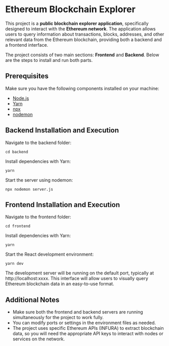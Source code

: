 # Ethereum Blockchain Explorer

This project is a **public blockchain explorer application**, specifically designed to interact with the **Ethereum network**. The application allows users to query information about transactions, blocks, addresses, and other relevant data from the Ethereum blockchain, providing both a backend and a frontend interface.

The project consists of two main sections: **Frontend** and **Backend**. Below are the steps to install and run both parts.

## Prerequisites

Make sure you have the following components installed on your machine:

- [Node.js](https://nodejs.org/)
- [Yarn](https://yarnpkg.com/)
- [npx](https://www.npmjs.com/package/npx)
- [nodemon](https://www.npmjs.com/package/nodemon)

## Backend Installation and Execution

Navigate to the backend folder:

```
cd backend
```

Install dependencies with Yarn:

```
yarn
```

Start the server using nodemon:
```
npx nodemon server.js
```

## Frontend Installation and Execution
Navigate to the frontend folder:

```
cd frontend
```
Install dependencies with Yarn:
```
yarn
```

Start the React development environment:
```
yarn dev
```

The development server will be running on the default port, typically at http://localhost:xxxx. This interface will allow users to visually query Ethereum blockchain data in an easy-to-use format.

## Additional Notes
- Make sure both the frontend and backend servers are running simultaneously for the project to work fully.
- You can modify ports or settings in the environment files as needed.
- The project uses specific Ethereum APIs (INFURA) to extract blockchain data, so you will need the appropriate API keys to interact with nodes or services on the network.
